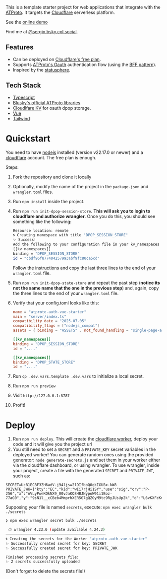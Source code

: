 This is a template starter project for web applications that integrate with the [ATProto](https://atproto.com/). It targets
the [Cloudflare](https://www.cloudflare.com) serverless platform.

See the [online demo](https://atproto-auth-vue-starter.pouletfrit.workers.dev/)

Find me at [@sergio.bsky.col.social](https://bsky.app/profile/sergio.bsky.col.social).

## Features

- Can be deployed on [Cloudflare's free plan](https://www.cloudflare.com/en-ca/plans/free/).
- Supports [ATProto's Oauth](https://atproto.com/specs/oauth) authentication flow (using the [BFF pattern](https://auth0.com/blog/the-backend-for-frontend-pattern-bff/)).
- Inspired by the [statusphere](https://atproto.com/guides/applications).

## Tech Stack

- [Typescript](https://www.typescriptlang.org/)
- [Blusky's official ATProto libraries](https://github.com/bluesky-social/atproto)
- [Cloudlfare KV](https://developers.cloudflare.com/kv/) for oauth dpop storage.
- [Vue](https://vuejs.org/)
- [Tailwind](https://tailwindcss.com/)

# Quickstart

You need to have [nodejs](https://nodejs.org/en) installed (version v22.17.0 or newer) and a [cloudflare](https://www.cloudflare.com/en-ca/) account. The free plan is enough.

Steps:

1. Fork the repository and clone it locally
2. Optionally, modify the name of the project in the `package.json` and `wrangler.toml` files.
3. Run `npm install` inside the project.
4. Run `npm run init-dpop-session-store`. **This will ask you to login to cloudflare and authorize wrangler**.
   Once you do this, you should see something like the following:

   ```sh
   Resource location: remote
   🌀 Creating namespace with title "DPOP_SESSION_STORE"
   ✨ Success!
   Add the following to your configuration file in your kv_namespaces array:
   [[kv_namespaces]]
   binding = "DPOP_SESSION_STORE"
   id = "cbdf96f877404257993abf9fc80ca5cd"
   ```

   Follow the instructions and copy the last three lines to the end of your `wrangler.toml` file.

5. Run `npm run init-dpop-state-store` and repeat the past step (**notice its not the same name that the one in the previous step**) and, again, copy the three lines to the end of your `wrangler.toml` file.
6. Verify that your config.toml looks like this:

   ```toml
   name = "atproto-auth-vue-starter"
   main = "server/index.ts"
   compatibility_date = "2025-07-05"
   compatibility_flags = ["nodejs_compat"]
   assets = { binding = "ASSETS" , not_found_handling = "single-page-application", run_worker_first = ["/auth/*", "/api/*"]}

   [[kv_namespaces]]
   binding = "DPOP_SESSION_STORE"
   id = "...."

   [[kv_namespaces]]
   binding = "DPOP_STATE_STORE"
   id = "...."
   ```

7. Run `cp .dev.vars.template .dev.vars` to initialize a local secret.
8. Run `npm run preview`
9. Visit `http://127.0.0.1:8787`
10. Profit!

# Deploy

1. Run `npm run deploy`. This will create the [cloudflare worker](https://workers.cloudflare.com/), deploy your code and
   it will give you the project url
2. You still need to set a `SECRET` and a `PRIVATE_KEY` secret variables in the deployed worker! You can generate random ones using the provided generator: `node generate-secrets.js` and set them in your worker either via the cloudflare dashboard, or using wrangler. To use wrangler, inside your project, create a file with the generated `SECRET` and `PRIVATE_JWT`, such as:

```
SECRET=Uc81EC8F3ZH6adV-j94ljsw2lDIfboQ0qkIGUBx-kW8
PRIVATE_JWK={"kty":"EC","kid":"wIi7rjHi1SY","use":"sig","crv":"P-256","x":"nVLyPweKOkNX9_00vJaKQ8HBJNypoW01i1Boz-77aG0","y":"9sN1l__cCBeb4MmprhXER5G7gQZOyM9tc9RyJUsUp2k","d":"L6vKXFcKvxU1Gsw337L_a2C4Hbcph7Xq_WVnT7P0ui8"}
```

Supposing your file is named `secrets`, execute: `npm exec wrangler bulk ./secrets`

```sh
❯ npm exec wrangler secret bulk ./secrets

 ⛅️ wrangler 4.23.0 (update available 4.24.3)
─────────────────────────────────────────────
🌀 Creating the secrets for the Worker "atproto-auth-vue-starter"
✨ Successfully created secret for key: SECRET
✨ Successfully created secret for key: PRIVATE_JWK

Finished processing secrets file:
✨ 2 secrets successfully uploaded
```

(Don't forget to delete the secrets file!)
